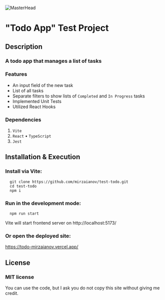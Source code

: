 ![MasterHead](./head.png)

# "Todo App" Test Project

## Description

### A todo app that manages a list of tasks

### Features

- An input field of the new task
- List of all tasks
- Separate filters to show lists of `Completed` and `In Progress` tasks
- Implemented Unit Tests
- Utilized React Hooks

### Dependencies

1. `Vite`
2. `React` • `TypeScript`
3. `Jest`

## Installation & Execution

### Install via Vite:

```
  git clone https://github.com/mirzaianov/test-todo.git
  cd test-todo
  npm i
```

### Run in the development mode:

```
  npm run start
```

Vite will start frontend server on http://localhost:5173/

### Or open the deployed site:

https://todo-mirzaianov.vercel.app/

## License

### MIT license

You can use the code, but I ask you do not copy this site without giving me credit.
